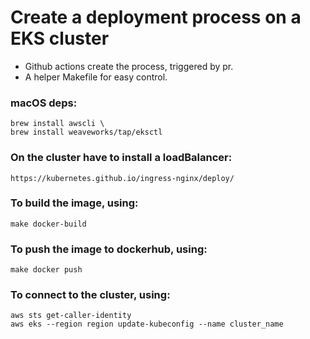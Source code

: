 # Create a deployment process on a EKS cluster

- Github actions create the process, triggered by pr.
- A helper Makefile for easy control.
### macOS deps:
```
brew install awscli \
brew install weaveworks/tap/eksctl
```
### On the cluster have to install a loadBalancer:
```
https://kubernetes.github.io/ingress-nginx/deploy/
```
### To build the image, using:
```
make docker-build
```
### To push the image to dockerhub, using:
```
make docker push
```
### To connect to the cluster, using:
```
aws sts get-caller-identity
aws eks --region region update-kubeconfig --name cluster_name
```
